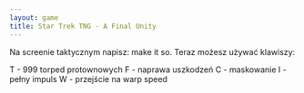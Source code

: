 ```yaml
---
layout: game
title: Star Trek TNG - A Final Unity
---
```


Na screenie taktycznym napisz: make it so. Teraz możesz używać 
klawiszy:

T 	- 999 torped protownowych 
F 	- naprawa uszkodzeń
C 	- maskowanie
I 	- pełny impuls
W 	- przejście na warp speed
